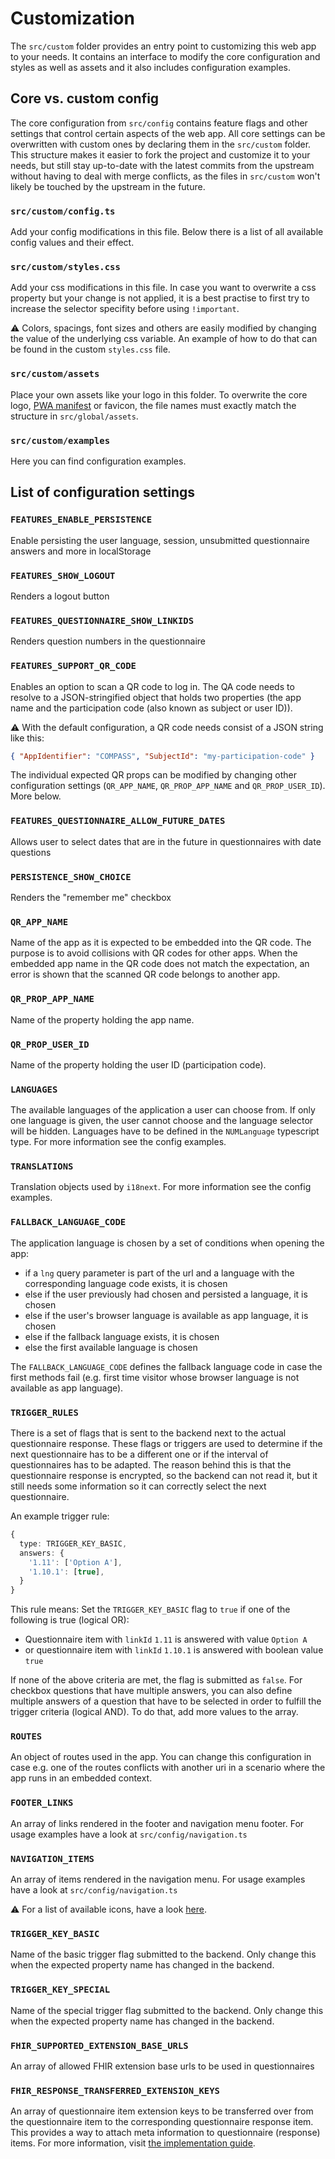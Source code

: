 # Customization

The `src/custom` folder provides an entry point to customizing this web app to your needs.
It contains an interface to modify the core configuration and styles as well as assets and it also includes configuration examples.

## Core vs. custom config

The core configuration from `src/config` contains feature flags and other settings that control certain aspects of the web app.
All core settings can be overwritten with custom ones by declaring them in the `src/custom` folder.
This structure makes it easier to fork the project and customize it to your needs, but still stay up-to-date with the latest commits
from the upstream without having to deal with merge conflicts, as the files in `src/custom` won't likely be touched by the upstream
in the future.

### `src/custom/config.ts`

Add your config modifications in this file. Below there is a list of all available config values and their effect.

### `src/custom/styles.css`

Add your css modifications in this file. In case you want to overwrite a css property but your change is not applied, it is a best practise to first try to increase the selector specifity before using `!important`.

⚠️ Colors, spacings, font sizes and others are easily modified by changing the value of the underlying css variable. An example of how to do that can be found in the custom `styles.css` file.

### `src/custom/assets`

Place your own assets like your logo in this folder. To overwrite the core logo, [PWA manifest](https://web.dev/progressive-web-apps) or favicon, the file names must exactly match the structure in `src/global/assets`.

### `src/custom/examples`

Here you can find configuration examples.

## List of configuration settings

### `FEATURES_ENABLE_PERSISTENCE`

Enable persisting the user language, session, unsubmitted questionnaire answers and more in localStorage

### `FEATURES_SHOW_LOGOUT`

Renders a logout button

### `FEATURES_QUESTIONNAIRE_SHOW_LINKIDS`

Renders question numbers in the questionnaire

### `FEATURES_SUPPORT_QR_CODE`

Enables an option to scan a QR code to log in. The QA code needs to resolve to a JSON-stringified object that holds two properties (the app name and the participation code (also known as subject or user ID)).

⚠️ With the default configuration, a QR code needs consist of a JSON string like this:

```json
{ "AppIdentifier": "COMPASS", "SubjectId": "my-participation-code" }
```

The individual expected QR props can be modified by changing other configuration settings (`QR_APP_NAME`, `QR_PROP_APP_NAME` and `QR_PROP_USER_ID`). More below.

### `FEATURES_QUESTIONNAIRE_ALLOW_FUTURE_DATES`

Allows user to select dates that are in the future in questionnaires with date questions

### `PERSISTENCE_SHOW_CHOICE`

Renders the "remember me" checkbox

### `QR_APP_NAME`

Name of the app as it is expected to be embedded into the QR code. The purpose is to avoid collisions with QR codes for other apps.
When the embedded app name in the QR code does not match the expectation, an error is shown that the scanned QR code belongs to another app.

### `QR_PROP_APP_NAME`

Name of the property holding the app name.

### `QR_PROP_USER_ID`

Name of the property holding the user ID (participation code).

### `LANGUAGES`

The available languages of the application a user can choose from.
If only one language is given, the user cannot choose and the language selector will be hidden.
Languages have to be defined in the `NUMLanguage` typescript type. For more information see the config examples.

### `TRANSLATIONS`

Translation objects used by `i18next`. For more information see the config examples.

### `FALLBACK_LANGUAGE_CODE`

The application language is chosen by a set of conditions when opening the app:

- if a `lng` query parameter is part of the url and a language with the corresponding language code exists, it is chosen
- else if the user previously had chosen and persisted a language, it is chosen
- else if the user's browser language is available as app language, it is chosen
- else if the fallback language exists, it is chosen
- else the first available language is chosen

The `FALLBACK_LANGUAGE_CODE` defines the fallback language code in case the first methods fail (e.g. first time visitor whose browser language is not available as app language).

### `TRIGGER_RULES`

There is a set of flags that is sent to the backend next to the actual questionnaire response. These flags or triggers are used to determine if the next questionnaire has to be a different one or if the interval of questionnaires has to be adapted.
The reason behind this is that the questionnaire response is encrypted, so the backend can not read it, but it still needs some information so it can correctly select the next questionnaire.

An example trigger rule:

```ts
{
  type: TRIGGER_KEY_BASIC,
  answers: {
    '1.11': ['Option A'],
    '1.10.1': [true],
  }
}
```

This rule means: Set the `TRIGGER_KEY_BASIC` flag to `true` if one of the following is true (logical OR):

- Questionnaire item with `linkId` `1.11` is answered with value `Option A`
- or questionnaire item with `linkId` `1.10.1` is answered with boolean value `true`

If none of the above criteria are met, the flag is submitted as `false`.
For checkbox questions that have multiple answers, you can also define multiple answers of a question that have to be selected in order to fulfill the trigger criteria (logical AND). To do that, add more values to the array.

### `ROUTES`

An object of routes used in the app. You can change this configuration in case e.g. one of the routes conflicts with another uri in a scenario where the app runs in an embedded context.

### `FOOTER_LINKS`

An array of links rendered in the footer and navigation menu footer. For usage examples have a look at `src/config/navigation.ts`

### `NAVIGATION_ITEMS`

An array of items rendered in the navigation menu. For usage examples have a look at `src/config/navigation.ts`

⚠️ For a list of available icons, have a look [here](https://storybook.d4l.io/?path=/story/components-icon).

### `TRIGGER_KEY_BASIC`

Name of the basic trigger flag submitted to the backend. Only change this when the expected property name has changed in the backend.

### `TRIGGER_KEY_SPECIAL`

Name of the special trigger flag submitted to the backend. Only change this when the expected property name has changed in the backend.

### `FHIR_SUPPORTED_EXTENSION_BASE_URLS`

An array of allowed FHIR extension base urls to be used in questionnaires

### `FHIR_RESPONSE_TRANSFERRED_EXTENSION_KEYS`

An array of questionnaire item extension keys to be transferred over from the questionnaire item to the corresponding questionnaire response item.
This provides a way to attach meta information to questionnaire (response) items. For more information, visit [the implementation guide](https://github.com/NUMde/compass-implementation-guide).
